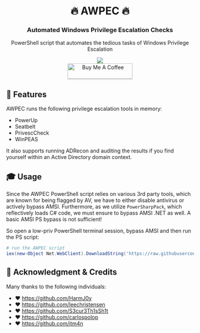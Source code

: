<div align="center" width="100%">
    <h1>🔥 AWPEC 🔥</h1>
    <h3><b>Automated Windows Privilege Escalation Checks</b></h3>
    <p>PowerShell script that automates the tedious tasks of Windows Privilege Escalation</p><p>
    <a target="_blank" href="https://github.com/l4rm4nd"><img src="https://img.shields.io/badge/maintainer-LRVT-orange" /></a><br>
    <a href="https://www.buymeacoffee.com/LRVT" target="_blank"><img src="https://www.buymeacoffee.com/assets/img/custom_images/orange_img.png" alt="Buy Me A Coffee" style="height: 41px !important;width: 174px !important;box-shadow: 0px 3px 2px 0px rgba(190, 190, 190, 0.5) !important;-webkit-box-shadow: 0px 3px 2px 0px rgba(190, 190, 190, 0.5) !important;" ></a>
</div>

## 💎 Features

AWPEC runs the following privilege escalation tools in memory:

- PowerUp
- Seatbelt
- PrivescCheck
- WinPEAS

It also supports running ADRecon and auditing the results if you find yourself within an Active Directory domain context.

## 🎓 Usage

Since the AWPEC PowerShell script relies on various 3rd party tools, which are known for being flagged by AV, we have to either disable antivirus or actively bypass AMSI. Furthermore, as we utilize `PowerSharpPack`, which reflectively loads C# code, we must ensure to bypass AMSI .NET as well. A basic AMSI PS bypass is not sufficient!

So open a low-priv PowerShell terminal session, bypass AMSI and then run the PS script:

````powershell
# run the AWPEC script
iex(new-Object Net.WebClient).DownloadString('https://raw.githubusercontent.com/Haxxnet/AWPEC/main/Invoke-AWPEC.ps1')
````

## 💎 Acknowledgment & Credits

Many thanks to the following individuals:

- ❤ https://github.com/HarmJ0y
- ❤ https://github.com/leechristensen
- ❤ https://github.com/S3cur3Th1sSh1t
- ❤ https://github.com/carlospolop
- ❤ https://github.com/itm4n
